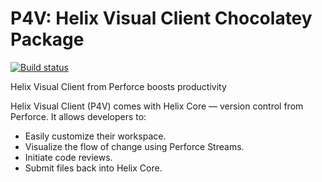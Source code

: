 ﻿# P4V: Helix Visual Client Chocolatey Package

[![Build status](https://ci.appveyor.com/api/projects/status/y9v90ya0dnfeb3gl/branch/master?svg=true)](https://ci.appveyor.com/project/ripclawffb/chocolatey-p4v/branch/master)

Helix Visual Client from Perforce boosts productivity

Helix Visual Client (P4V) comes with Helix Core –– version control from Perforce. It allows developers to:

* Easily customize their workspace.
* Visualize the flow of change using Perforce Streams.
* Initiate code reviews.
* Submit files back into Helix Core.
